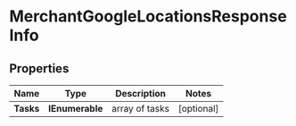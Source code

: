 # MerchantGoogleLocationsResponseInfo


## Properties

| Name | Type | Description | Notes |
|------------ | ------------- | ------------- | -------------|
**Tasks** | **IEnumerable<MerchantGoogleLocationsTaskInfo>** | array of tasks |[optional]|